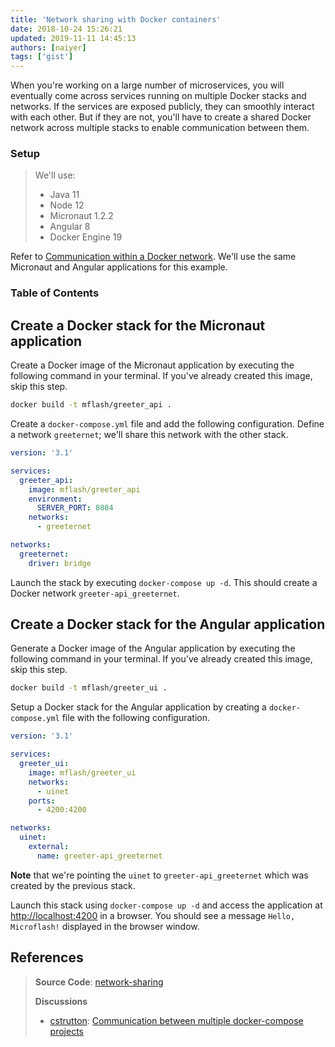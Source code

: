 ```yaml
---
title: 'Network sharing with Docker containers'
date: 2018-10-24 15:26:21
updated: 2019-11-11 14:45:13
authors: [naiyer]
tags: ['gist']
---
```


When you're working on a large number of microservices, you will eventually come across services running on multiple Docker stacks and networks. If the services are exposed publicly, they can smoothly interact with each other. But if they are not, you'll have to create a shared Docker network across multiple stacks to enable communication between them. 

### Setup

> We'll use:
> - Java 11
> - Node 12
> - Micronaut 1.2.2
> - Angular 8
> - Docker Engine 19

Refer to [Communication within a Docker network](/blog/2018/08/05/communication-within-a-docker-network). We'll use the same Micronaut and Angular applications for this example.

### Table of Contents

## Create a Docker stack for the Micronaut application

Create a Docker image of the Micronaut application by executing the following command in your terminal. If you've already created this image, skip this step.

```bash
docker build -t mflash/greeter_api .
```

Create a `docker-compose.yml` file and add the following configuration. Define a network `greeternet`; we'll share this network with the other stack.

```yaml
version: '3.1'

services:
  greeter_api:
    image: mflash/greeter_api
    environment:
      SERVER_PORT: 8084
    networks:
      - greeternet

networks:
  greeternet:
    driver: bridge
```

Launch the stack by executing `docker-compose up -d`. This should create a Docker network `greeter-api_greeternet`.

## Create a Docker stack for the Angular application

Generate a Docker image of the Angular application by executing the following command in your terminal. If you've already created this image, skip this step.

```bash
docker build -t mflash/greeter_ui .
```

Setup a Docker stack for the Angular application by creating a `docker-compose.yml` file with the following configuration.

```yaml
version: '3.1'

services:
  greeter_ui:
    image: mflash/greeter_ui
    networks:
      - uinet
    ports:
      - 4200:4200

networks:
  uinet:
    external:
      name: greeter-api_greeternet
```

**Note** that we're pointing the `uinet` to `greeter-api_greeternet` which was created by the previous stack.

Launch this stack using `docker-compose up -d` and access the application at <http://localhost:4200> in a browser. You should see a message `Hello, Microflash!` displayed in the browser window.

## References

> **Source Code**: [network-sharing](https://gitlab.com/mflash/guides/docker/network-sharing)
> 
> **Discussions**
> - [cstrutton](https://stackoverflow.com/users/1311325/cstrutton): [Communication between multiple docker-compose projects](https://stackoverflow.com/questions/38088279/communication-between-multiple-docker-compose-projects)
